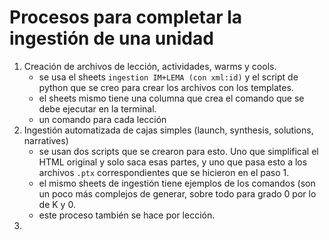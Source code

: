 # Procesos para completar la ingestión de una unidad

1. Creación de archivos de lección, actividades, warms y cools.
   + se usa el sheets `ingestion IM+LEMA (con xml:id)` y el script de python que se creo para crear los archivos con los templates.
   + el sheets mismo tiene una columna que crea el comando que se debe ejecutar en la terminal.
   + un comando para cada lección
2. Ingestión automatizada de cajas simples (launch, synthesis, solutions, narratives)
   + se usan dos scripts que se crearon para esto. Uno que simplifical el HTML original y solo saca esas partes, y uno que pasa esto a los archivos `.ptx` correspondientes que se hicieron en el paso 1.
   + el mismo sheets de ingestión tiene ejemplos de los comandos (son un poco más complejos de generar, sobre todo para grado 0 por lo de K y 0.
   + este proceso también se hace por lección.
3. 

